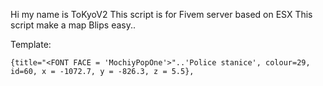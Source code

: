 Hi my name is ToKyoV2
This script is for Fivem server based on ESX
This script make a map Blips easy..

Template:
	
	{title="<FONT FACE = 'MochiyPopOne'>"..'Police stanice', colour=29, id=60, x = -1072.7, y = -826.3, z = 5.5},
  
